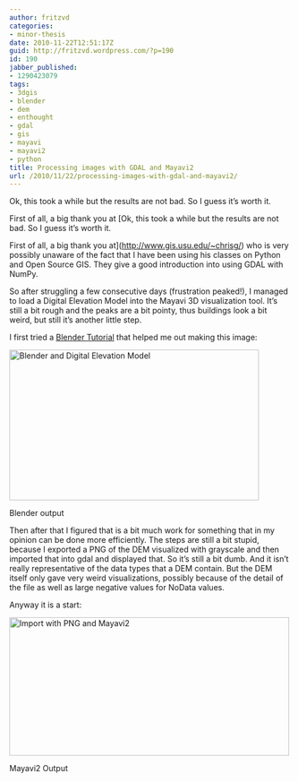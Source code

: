 ```yaml
---
author: fritzvd
categories:
- minor-thesis
date: 2010-11-22T12:51:17Z
guid: http://fritzvd.wordpress.com/?p=190
id: 190
jabber_published:
- 1290423079
tags:
- 3dgis
- blender
- dem
- enthought
- gdal
- gis
- mayavi
- mayavi2
- python
title: Processing images with GDAL and Mayavi2
url: /2010/11/22/processing-images-with-gdal-and-mayavi2/
---
```


Ok, this took a while but the results are not bad. So I guess it&#8217;s worth it.

First of all, a big thank you at [Ok, this took a while but the results are not bad. So I guess it&#8217;s worth it.

First of all, a big thank you at](http://www.gis.usu.edu/~chrisg/) who is very possibly unaware of the fact that I have been using his classes on Python and Open Source GIS. They give a good introduction into using GDAL with NumPy.

So after struggling a few consecutive days (frustration peaked!), I managed to load a Digital Elevation Model into the Mayavi 3D visualization tool. It&#8217;s still a bit rough and the peaks are a bit pointy, thus buildings look a bit weird, but still it&#8217;s another little step.

I first tried a [Blender Tutorial](http://en.wikibooks.org/wiki/Blender_3D:_Noob_to_Pro/Making_Landscapes_with_heightmaps) that helped me out making this image:

<div id="attachment_199" style="width: 456px" class="wp-caption alignnone">
  <a href="http://fritzvd.files.wordpress.com/2010/11/blenderdem.png"><img src="http://fritzvd.files.wordpress.com/2010/11/blenderdem.png" alt="Blender and Digital Elevation Model" title="blenderdem" width="446" height="269" class="size-full wp-image-199" /></a>
  
  <p class="wp-caption-text">
    Blender output
  </p>
</div>

Then after that I figured that is a bit much work for something that in my opinion can be done more efficiently. The steps are still a bit stupid, because I exported a PNG of the DEM visualized with grayscale and then imported that into gdal and displayed that. So it&#8217;s still a bit dumb. And it isn&#8217;t really representative of the data types that a DEM contain. But the DEM itself only gave very weird visualizations, possibly because of the detail of the file as well as large negative values for NoData values.

Anyway it is a start:

<div id="attachment_202" style="width: 510px" class="wp-caption alignnone">
  <a href="http://fritzvd.files.wordpress.com/2010/11/mayavi-dem1.png"><img src="http://fritzvd.files.wordpress.com/2010/11/mayavi-dem1.png" alt="Import with PNG and Mayavi2" title="mayavi-dem" width="500" height="247" class="size-full wp-image-202" srcset="http://blog.technokrat.nl/wp-content/uploads/2010/11/mayavi-dem1-300x148.png 300w, http://blog.technokrat.nl/wp-content/uploads/2010/11/mayavi-dem1.png 1002w" sizes="(max-width: 500px) 100vw, 500px" /></a>
  
  <p class="wp-caption-text">
    Mayavi2 Output
  </p>
</div>